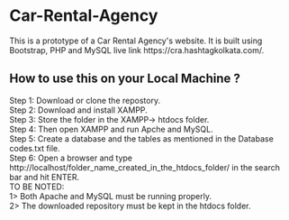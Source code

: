 <h1>Car-Rental-Agency</h1>
This is a prototype of a Car Rental Agency's website. It is built using Bootstrap, PHP and MySQL live link https://cra.hashtagkolkata.com/.
<h2>How to use this on your Local Machine ?</h2>
Step 1: Download or clone the repostory.<br>
Step 2: Download and install XAMPP.<br>
Step 3: Store the folder in the XAMPP-> htdocs folder.<br>
Step 4: Then open XAMPP and run Apche and MySQL.<br>
Step 5: Create a database and the tables as mentioned in the Database codes.txt file.<br>
Step 6: Open a browser and type http://localhost/folder_name_created_in_the_htdocs_folder/ in the search bar and hit ENTER.<br>
TO BE NOTED: 
<br>1> Both Apache and MySQL must be running properly.
<br>2> The downloaded repository must be kept in the htdocs folder.<br>
